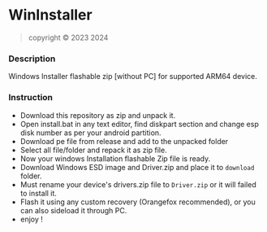 # WinInstaller
> copyright © 2023 2024
### Description
Windows Installer flashable zip [without PC] for supported ARM64 device.

### Instruction
- Download this repository as zip and unpack it. 
- Open install.bat in any text editor, find diskpart section and change esp disk number as per your android partition.
- Download pe file from release and add to the unpacked folder
- Select all file/folder and repack it as zip file.
- Now your windows Installation flashable Zip file is ready.
- Download Windows ESD image and Driver.zip and place it to `download` folder.
- Must rename your device's drivers.zip file to `Driver.zip` or it will failed to install it.  
- Flash it using any custom recovery (Orangefox recommended), or you can also sideload it through PC.
- enjoy !
##
